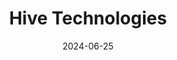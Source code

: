 ---  
layout: startup_page  
title: "Hive Technologies"  
id: "hive.app"  
permalink: "/hivetechnologieshive.app06252024/"  
website: "https://www.hive.app/"  
funding_round: "Series A+"  
funding_amount: "€28.2M"  
investors: "Earlybird Venture Capital, Tiger Global, Picus Capital, alfa8, Atempo Growth"  
about: "Hive Technologies is an operations platform that combines technology with a network of operations providers to help commerce brands reduce costs and increase revenue. Its platform covers the entire operations value chain, from fulfillment and delivery to post-purchase experience, offering features like inventory management, carrier selection, and personalized tracking."  
markets: "E-commerce, Logistics, Supply Chain, Delivery, E-Commerce, Shipping"  
hq: "Berlin, Germany, Europe"  
founded_year: "2020"  
linkedin: "https://www.linkedin.com/company/hive-logistics"  
twitter: "https://twitter.com/usehiveapp"  
instagram: ""  
facebook: "https://www.facebook.com/HiveLogistics"  
crunchbase: "https://www.crunchbase.com/organization/hive-7176"  
pitchbook: "https://pitchbook.com/profiles/company/437466-25"  

date_display: "25-Jun-2024"  
date: "2024-06-25"

# SEO Optimization  
meta_title: "Hive Technologies - Series A+ Funding (€28.2M)"  
meta_description: "Hive Technologies, Hive Technologies is an operations platform that combines technology with a network of operations providers to help commerce brands reduce costs and i..."  
meta_keywords: "Hive Technologies, E-commerce, Logistics, Supply Chain, Delivery, E-Commerce, Shipping, Series A+ funding"  
canonical_url: "https://startup.projectstartups.com/hivetechnologieshive.app06252024/"  
---